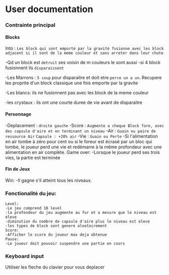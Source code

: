 # User documentation

### Contrainte principal

#### Blocks

Into : `Les block qui sont emporté par la gravité fusionne avec les block adjacent si il sont de la meme couleur et sans arreter dans leur chute`

-Qd un block est `detruit` ses voisin de m couleurs le sont aussi
-si 4 block fusionnent ils `disparaissent`

-Les Marrons : `5 coup` pour disparaitre et doit etre `perce un a un`.
Recupere les proprite d'un block classique une fois emporte par la gravite

-Les blancs: ils ne fusionnent pas avec les block de la meme couleur

-les crystaux : ils ont une courte duree de vie avant de disparaitre


#### Personnage

-Deplacement : `droite gauche`
-Score : `Augmente a cheque Block fore, avec des capsule d'aire et en terminant un niveau`
-Air : `Guain ou paire de ressource Air`
        `Capsule : +20% air`
-Vie : `Guain ou Perte`
-Si l'alimentation en air tombe à zéro pour cent ou si le foreur est écrasé par un bloc qui tombe, le joueur perd une vie et redémarre à la même profondeur avec une alimentation en air complète.
Game over:
-Lorsque le joueur perd ses trois vies, la partie est terminée

#### Fin de Jeux

Win:
  -Il gagne s'il atteint tous les niveaux.


### Fonctionalité du jeu:
    Level:
    -Le jeu comprend 10 level
    -la profondeur du jeu augmente au fur et a mesure que le niveau est eleve
    -diminution du nombre de capsule d'aire plus le niveau est eleve
    -les types de block sont genere aleatoirement
    Score:
    -Afficher le score du joueur max deja obtenue
    Pause:
    -Le joueur doit pouvoir suspendre une partie en cours

### Keyboard input

Utiliser les fleche du clavier pour vous deplacer
